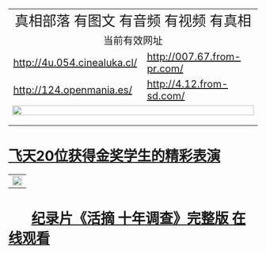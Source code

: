 
<table width="100%" style="back-ground:lightblue">
  <tr>
    <td colspan="2" align="center"><span style="font-size:28px">真相部落  有图文 有音频 有视频 有真相</span></td>
  </tr>
   <tr>
    <td colspan="2"  align="center"><span style="font-size:20px">当前有效网址</span></td>
  </tr>
  <tr style="font-size:20px;">
    <td><a href="http://4u.054.cinealuka.cl/">http://4u.054.cinealuka.cl/</a></td>
    <td><a href="http://007.67.from-pr.com/">http://007.67.from-pr.com/</a></td>
  </tr>
  <tr style="font-size:20px;">
    <td><a href="http://124.openmania.es/">http://124.openmania.es/</a></td>
    <td><a href="http://4.12.from-sd.com/">http://4.12.from-sd.com/</a></td>
  </tr> 
   <tr>
    <td colspan="2"  align="center"><a href="http://4.12.from-sd.com/zx/" target="_blank">
    <img src="http://4.12.from-sd.com/pic/2016/11/p7829911a215010452.jpg" width="100%"><br>

  </a></td>

</table>

#        [飞天20位获得金奖学生的精彩表演](http://4.12.from-sd.com/zx/)


<table width="100%" style="back-ground:lightblue">
   <tr>
    <td colspan="2"  align="center">
    <a href="http://4.747.12.from-sd.com/mp4/zx/2016/11/oh10yearsInv.mp4" target="_blank">
      <img src="http://4.12.from-sd.com/pic/2016/11/10yearsOHinv.jpg" width="100%"><br>
    </a>
    </td>
</table>

#        [纪录片《活摘 十年调查》完整版 在线观看](http://4.12.from-sd.com/mp4/zx/2016/11/oh10yearsInv.mp4)


